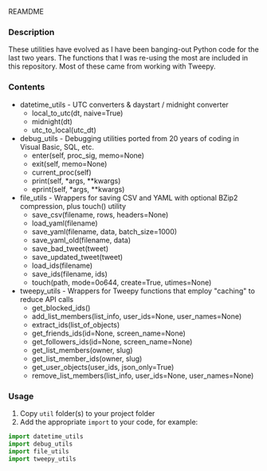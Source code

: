 REAMDME

### Description
These utilities have evolved as I have been banging-out Python code for the last two years.
The functions that I was re-using the most are included in this repository.
Most of these came from working with Tweepy.

### Contents
- datetime_utils - UTC converters & daystart / midnight converter
	- local_to_utc(dt, naive=True)
	- midnight(dt)
	- utc_to_local(utc_dt)
- debug_utils - Debugging utilities ported from 20 years of coding in Visual Basic, SQL, etc.
	- enter(self, proc_sig, memo=None)
	- exit(self, memo=None)
	- current_proc(self)
	- print(self, *args, **kwargs)
	- eprint(self, *args, **kwargs)
- file_utils - Wrappers for saving CSV and YAML with optional BZip2 compression, plus touch() utility
	- save_csv(filename, rows, headers=None)
	- load_yaml(filename)
	- save_yaml(filename, data, batch_size=1000)
	- save_yaml_old(filename, data)
	- save_bad_tweet(tweet)
	- save_updated_tweet(tweet)
	- load_ids(filename)
	- save_ids(filename, ids)
	- touch(path, mode=0o644, create=True, utimes=None)
- tweepy_utils - Wrappers for Tweepy functions that employ "caching" to reduce API calls
	- get_blocked_ids()
	- add_list_members(list_info, user_ids=None, user_names=None)
	- extract_ids(list_of_objects)
	- get_friends_ids(id=None, screen_name=None)
	- get_followers_ids(id=None, screen_name=None)
	- get_list_members(owner, slug)
	- get_list_member_ids(owner, slug)
	- get_user_objects(user_ids, json_only=True)
	- remove_list_members(list_info, user_ids=None, user_names=None)

### Usage
1) Copy `util` folder(s) to your project folder
2) Add the appropriate `import` to your code, for example:
```python
import datetime_utils
import debug_utils
import file_utils
import tweepy_utils
```
